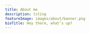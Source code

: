 ```yaml
---
title: About me
description: tsting
featureImage: images/about/banner.png
bioTitle: Hey there, what’s up?
---
```


